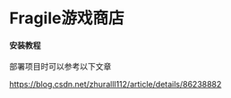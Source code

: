 # Fragile游戏商店


#### 安装教程

部署项目时可以参考以下文章

https://blog.csdn.net/zhuralll112/article/details/86238882
